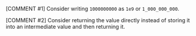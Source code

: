 [COMMENT #1]
Consider writing `1000000000` as `1e9` or `1_000_000_000`.

[COMMENT #2]
Consider returning the value directly instead of storing it into an intermediate value and then returning it.
